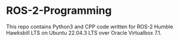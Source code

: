 # ROS-2-Programming

This repo contains Python3 and CPP code written for ROS-2 Humble Hawksbill LTS on Ubuntu 22.04.3 LTS over Oracle Virtualbox 7.1.
